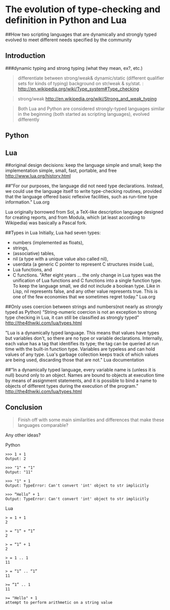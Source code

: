 The evolution of type-checking and definition in Python and Lua 
======
##How two scripting languages that are dynamically and strongly typed evolved to meet different needs specified by the community 

Introduction
------------------------
###dynamic typing and strong typing (what they mean, ex?, etc.)

>differentiate between strong/weak& dynamic/static (different qualifier sets for kinds of typing)
>background on str/weak & sy/stat. : http://en.wikipedia.org/wiki/Type_system#Type_checking

>strong/weak http://en.wikipedia.org/wiki/Strong_and_weak_typing

>Both Lua and Python are considered strongly-typed languages
>similar in the beginning (both started as scripting languages), evolved differently

Python
-----------------------


Lua
-----------------------

##original design decisions: 
keep the language simple and small;
keep the implementation simple, small, fast, portable, and free
http://www.lua.org/history.html

##"For our purposes, the language did not need type declarations.
Instead, we could use the language itself to write type-checking routines, 
provided that the language offered basic reflexive facilities, such as run-time type information."
Lua.org

Lua originally borrowed from Sol, a TeX-like description language designed for creating reports, and from Modula,
which (at least according to Wikipedia) was basically a Pascal fork.

##Types in Lua
Initially, Lua had seven types: 
- numbers (implemented as floats), 
- strings, 
- (associative) tables,
- nil (a type with a unique value also called nil),
- userdata (a generic C pointer to represent C structures inside Lua), 
- Lua functions, and 
- C functions. 
"After eight years ... the only change in Lua types was the unification of Lua functions and C functions into a single function
type. To keep the language small, we did not include a boolean type. Like in Lisp, nil represents false, and any other value
represents true. This is one of the few economies that we sometimes regret today." Lua.org

##Only uses coercion between strings and numbers(not nearly as strongly typed as Python)
“String-numeric coercion is not an exception to strong type checking in Lua, it can still be classified as strongly 
typed” http://the4thwiki.com/lua/types.html

"Lua is a dynamically typed language. This means that values have types but variables don't, 
so there are no type or variable declarations. Internally, each value has a tag that identifies its type; 
the tag can be queried at run time with the built-in function type. Variables are typeless and can hold values 
of any type. Lua's garbage collection keeps track of which values are being used, discarding those that are not."
Lua documentation
    
##“In a dynamically typed language, every variable name is (unless it is null) bound only to an object.
Names are bound to objects at execution time by means of assignment statements, 
and it is possible to bind a name to objects of different types during the execution of the program.” 
http://the4thwiki.com/lua/types.html

Conclusion
-----------------------

>Finish off with some main similarities and differences that make these languages comparable?

Any other ideas?




Python 
    
    >>> 1 + 1
    Output: 2
    
    >>> "1" + "1"
    Output: "11"
    
    >>> "1" + 1
    Output: TypeError: Can't convert 'int' object to str implicitly
    
    >>> “Hello” + 1
    Output: TypeError: Can't convert 'int' object to str implicitly
Lua

    > = 1 + 1
    2
    
    > = “1” + “1”
    2
    
    > = “1” + 1
    2
    
    > = 1 .. 1
    11
    
    > = “1” .. “1”
    11
    
    >= “1” .. 1
    11
    
    >= "Hello" + 1
    attempt to perform arithmetic on a string value






